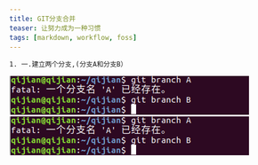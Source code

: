 ```yaml
---
title: GIT分支合并
teaser: 让努力成为一种习惯
tags: [markdown, workflow, foss]
---
```

	1. 一.建立两个分支,(分支A和分支B）


![1](_assets/img/创建分支.png)
<img src="_assets/img/创建分支.png">
